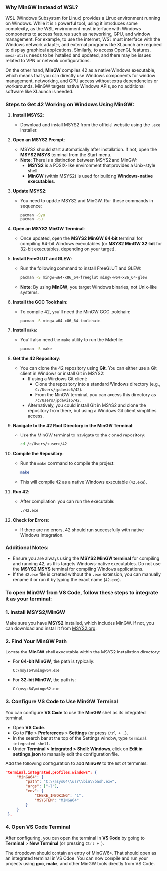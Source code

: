 ### Why MinGW Instead of WSL?
WSL (Windows Subsystem for Linux) provides a Linux environment running on Windows. While it is a powerful tool, using it introduces some complexity, as the WSL environment must interface with Windows components to access features such as networking, GPU, and window management. For example, to use the internet, WSL must interface with the Windows network adapter, and external programs like XLaunch are required to display graphical applications. Similarly, to access OpenGL features, `mesa-utils` needs to be installed and updated, and there may be issues related to VPN or network configurations. 

On the other hand, **MinGW** compiles 42 as a native Windows executable, which means that you can directly use Windows components for window management, networking, and GPU access without extra dependencies or workarounds. MinGW targets native Windows APIs, so no additional software like XLaunch is needed.

### Steps to Get 42 Working on Windows Using MinGW:

1. **Install MSYS2**:
   - Download and install MSYS2 from the official website using the `.exe` installer.

2. **Open an MSYS2 Prompt**:
   - MSYS2 should start automatically after installation. If not, open the **MSYS2 MSYS** terminal from the Start menu.
   - **Note**: There is a distinction between MSYS2 and MinGW:
     - **MSYS2** is a POSIX-like environment that provides a Unix-style shell.
     - **MinGW** (within MSYS2) is used for building **Windows-native executables**.

3. **Update MSYS2**:
   - You need to update MSYS2 and MinGW. Run these commands in sequence:
     ```bash
     pacman -Syu
     pacman -Su
     ```

4. **Open an MSYS2 MinGW Terminal**:
   - Once updated, open the **MSYS2 MinGW 64-bit** terminal for compiling 64-bit Windows executables (or **MSYS2 MinGW 32-bit** for 32-bit executables, depending on your target).

5. **Install FreeGLUT and GLEW**:
   - Run the following command to install FreeGLUT and GLEW:
     ```bash
     pacman -S mingw-w64-x86_64-freeglut mingw-w64-x86_64-glew
     ```
   - **Note**: By using **MinGW**, you target Windows binaries, not Unix-like systems.

6. **Install the GCC Toolchain**:
   - To compile 42, you'll need the MinGW GCC toolchain:
     ```bash
     pacman -S mingw-w64-x86_64-toolchain
     ```

7. **Install `make`**:
   - You'll also need the `make` utility to run the Makefile:
     ```bash
     pacman -S make
     ```

8. **Get the 42 Repository**:
   - You can clone the 42 repository using **Git**. You can either use a Git client in Windows or install Git in MSYS2:
     - If using a Windows Git client:
       - Clone the repository into a standard Windows directory (e.g., `C:/Users/jpdavis6/42`).
       - From the MinGW terminal, you can access this directory as `/c/Users/jpdavis6/42`.
     - Alternatively, you could install Git in MSYS2 and clone the repository from there, but using a Windows Git client simplifies access.

9. **Navigate to the 42 Root Directory in the MinGW Terminal**:
   - Use the MinGW terminal to navigate to the cloned repository:
     ```bash
     cd /c/Users/<user>/42
     ```

10. **Compile the Repository**:
    - Run the `make` command to compile the project:
      ```bash
      make
      ```
    - This will compile 42 as a native Windows executable (`42.exe`).

11. **Run 42**:
    - After compilation, you can run the executable:
      ```bash
      ./42.exe
      ```

12. **Check for Errors**:
    - If there are no errors, 42 should run successfully with native Windows integration.

### Additional Notes:
- Ensure you are always using the **MSYS2 MinGW terminal** for compiling and running 42, as this targets Windows-native executables. Do not use the **MSYS2 MSYS** terminal for compiling Windows applications.
- If the `42.exe` file is created without the `.exe` extension, you can manually rename it or run it by typing the exact name (`42.exe`).


### To open **MinGW** from **VS Code**, follow these steps to integrate it as your terminal:

### 1. **Install MSYS2/MinGW**
   Make sure you have **MSYS2** installed, which includes MinGW. If not, you can download and install it from [MSYS2.org](https://www.msys2.org/).

### 2. **Find Your MinGW Path**
   Locate the **MinGW** shell executable within the MSYS2 installation directory:
   - For **64-bit MinGW**, the path is typically:
     ```
     C:\msys64\mingw64.exe
     ```
   - For **32-bit MinGW**, the path is:
     ```
     C:\msys64\mingw32.exe
     ```

### 3. **Configure VS Code to Use MinGW Terminal**
   You can configure **VS Code** to use the **MinGW** shell as its integrated terminal.

   - Open **VS Code**.
   - Go to **File** > **Preferences** > **Settings** (or press `Ctrl + ,`).
   - In the search bar at the top of the Settings window, type `terminal integrated shell`.
   - Under **Terminal > Integrated > Shell: Windows**, click on **Edit in settings.json** to manually edit the configuration file.

   Add the following configuration to add **MinGW** to the list of terminals:
   ```json
   "terminal.integrated.profiles.windows": {
        "MinGW64": {
            "path": "C:\\msys64\\usr\\bin\\bash.exe",
            "args": ["-l"],
            "env": {
                "CHERE_INVOKING": "1",
                "MSYSTEM": "MINGW64"
            }
        }
    },
   ```

### 4. **Open VS Code Terminal**
   After configuring, you can open the terminal in **VS Code** by going to **Terminal** > **New Terminal** (or pressing `Ctrl + `).

The dropdown should contain an entry of MinGW64. That should open as an integrated terminal in VS Cdoe. You can now compile and run your projects using **gcc**, **make**, and other MinGW tools directly from VS Code.